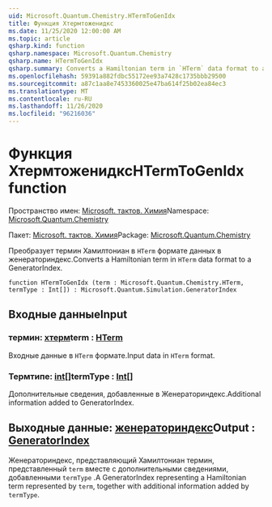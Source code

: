 ```yaml
---
uid: Microsoft.Quantum.Chemistry.HTermToGenIdx
title: Функция Хтермтоженидкс
ms.date: 11/25/2020 12:00:00 AM
ms.topic: article
qsharp.kind: function
qsharp.namespace: Microsoft.Quantum.Chemistry
qsharp.name: HTermToGenIdx
qsharp.summary: Converts a Hamiltonian term in `HTerm` data format to a GeneratorIndex.
ms.openlocfilehash: 59391a882fdbc55172ee93a7428c1735bbb29500
ms.sourcegitcommit: a87c1aa8e7453360025e47ba614f25b02ea84ec3
ms.translationtype: MT
ms.contentlocale: ru-RU
ms.lasthandoff: 11/26/2020
ms.locfileid: "96216036"
---
```

# <a name="htermtogenidx-function"></a><span data-ttu-id="7a490-102">Функция Хтермтоженидкс</span><span class="sxs-lookup"><span data-stu-id="7a490-102">HTermToGenIdx function</span></span>

<span data-ttu-id="7a490-103">Пространство имен: [Microsoft. тактов. Химия](xref:Microsoft.Quantum.Chemistry)</span><span class="sxs-lookup"><span data-stu-id="7a490-103">Namespace: [Microsoft.Quantum.Chemistry](xref:Microsoft.Quantum.Chemistry)</span></span>

<span data-ttu-id="7a490-104">Пакет: [Microsoft. тактов. Химия](https://nuget.org/packages/Microsoft.Quantum.Chemistry)</span><span class="sxs-lookup"><span data-stu-id="7a490-104">Package: [Microsoft.Quantum.Chemistry](https://nuget.org/packages/Microsoft.Quantum.Chemistry)</span></span>


<span data-ttu-id="7a490-105">Преобразует термин Хамилтониан в `HTerm` формате данных в женераториндекс.</span><span class="sxs-lookup"><span data-stu-id="7a490-105">Converts a Hamiltonian term in `HTerm` data format to a GeneratorIndex.</span></span>

```qsharp
function HTermToGenIdx (term : Microsoft.Quantum.Chemistry.HTerm, termType : Int[]) : Microsoft.Quantum.Simulation.GeneratorIndex
```


## <a name="input"></a><span data-ttu-id="7a490-106">Входные данные</span><span class="sxs-lookup"><span data-stu-id="7a490-106">Input</span></span>

### <a name="term--hterm"></a><span data-ttu-id="7a490-107">термин: [хтерм](xref:Microsoft.Quantum.Chemistry.HTerm)</span><span class="sxs-lookup"><span data-stu-id="7a490-107">term : [HTerm](xref:Microsoft.Quantum.Chemistry.HTerm)</span></span>

<span data-ttu-id="7a490-108">Входные данные в `HTerm` формате.</span><span class="sxs-lookup"><span data-stu-id="7a490-108">Input data in `HTerm` format.</span></span>


### <a name="termtype--int"></a><span data-ttu-id="7a490-109">Термтипе: [int](xref:microsoft.quantum.lang-ref.int)[]</span><span class="sxs-lookup"><span data-stu-id="7a490-109">termType : [Int](xref:microsoft.quantum.lang-ref.int)[]</span></span>

<span data-ttu-id="7a490-110">Дополнительные сведения, добавленные в Женераториндекс.</span><span class="sxs-lookup"><span data-stu-id="7a490-110">Additional information added to GeneratorIndex.</span></span>



## <a name="output--generatorindex"></a><span data-ttu-id="7a490-111">Выходные данные: [женераториндекс](xref:Microsoft.Quantum.Simulation.GeneratorIndex)</span><span class="sxs-lookup"><span data-stu-id="7a490-111">Output : [GeneratorIndex](xref:Microsoft.Quantum.Simulation.GeneratorIndex)</span></span>

<span data-ttu-id="7a490-112">Женераториндекс, представляющий Хамилтониан термин, представленный `term` вместе с дополнительными сведениями, добавленными `termType` .</span><span class="sxs-lookup"><span data-stu-id="7a490-112">A GeneratorIndex representing a Hamiltonian term represented by `term`, together with additional information added by `termType`.</span></span>